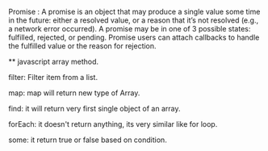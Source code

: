 Promise : A promise is an object that may produce a single value some time in the future: either a resolved value, or a reason that it’s not resolved (e.g., a network error occurred). A promise may be in one of 3 possible states: fulfilled, rejected, or pending. Promise users can attach callbacks to handle the fulfilled value or the reason for rejection.

** javascript array method.

filter: Filter item from a list.

map: map will return new type of Array.

find: it will return very first single object of an array. 

forEach: it doesn't return anything, its very similar like for loop.

some: it return true or false based on condition.